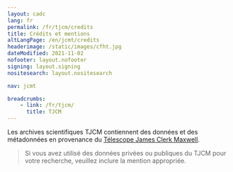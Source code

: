 ```yaml
---
layout: cadc
lang: fr
permalink: /fr/tjcm/credits
title: Crédits et mentions
altLangPage: /en/jcmt/credits
headerimage: /static/images/cfht.jpg
dateModified: 2021-11-02
nofooter: layout.nofooter
signing: layout.signing
nositesearch: layout.nositesearch

nav: jcmt

breadcrumbs:
    - link: /fr/tjcm/
      title: TJCM
---
```


<div class="about_text">
<p>
  Les archives scientifiques TJCM contiennent des données et des
  métadonnées en provenance du <a rel="external" href="http://www.jach.hawaii.edu/JCMT/" class="ui-link">Télescope James Clerk Maxwell</a>.
</p>

<blockquote>
  Si vous avez utilisé des données privées ou publiques du
  TJCM pour votre recherche, veuillez inclure la mention appropriée.
</blockquote>
</div>